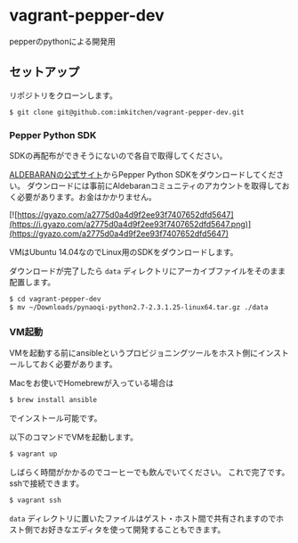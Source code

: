 # vagrant-pepper-dev
pepperのpythonによる開発用

## セットアップ
リポジトリをクローンします。

```sh
$ git clone git@github.com:imkitchen/vagrant-pepper-dev.git
```

### Pepper Python SDK
SDKの再配布ができそうにないので各自で取得してください。

[ALDEBARANの公式サイト](https://community.aldebaran.com/ja/resources/software)からPepper Python SDKをダウンロードしてください。
ダウンロードには事前にAldebaranコミュニティのアカウントを取得しておく必要があります。お金はかかりません。

[![https://gyazo.com/a2775d0a4d9f2ee93f7407652dfd5647](https://i.gyazo.com/a2775d0a4d9f2ee93f7407652dfd5647.png)](https://gyazo.com/a2775d0a4d9f2ee93f7407652dfd5647)

VMはUbuntu 14.04なのでLinux用のSDKをダウンロードします。

ダウンロードが完了したら `data` ディレクトリにアーカイブファイルをそのまま配置します。

```sh
$ cd vagrant-pepper-dev
$ mv ~/Downloads/pynaoqi-python2.7-2.3.1.25-linux64.tar.gz ./data
```

### VM起動
VMを起動する前にansibleというプロビジョニングツールをホスト側にインストールしておく必要があります。

Macをお使いでHomebrewが入っている場合は

```sh
$ brew install ansible
```

でインストール可能です。

以下のコマンドでVMを起動します。

```sh
$ vagrant up
```

しばらく時間がかかるのでコーヒーでも飲んでいてください。
これで完了です。sshで接続できます。

```sh
$ vagrant ssh
```

`data` ディレクトリに置いたファイルはゲスト・ホスト間で共有されますのでホスト側でお好きなエディタを使って開発することもできます。
